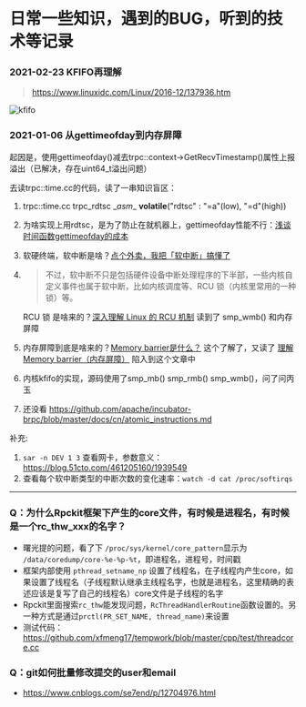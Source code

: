 # 日常一些知识，遇到的BUG，听到的技术等记录

### 2021-02-23 KFIFO再理解

> https://www.linuxidc.com/Linux/2016-12/137936.htm

![kfifo](https://github.com/xfmeng17/mkzoo/blob/master/picture/2021_02/kfifo2.jpg)

### 2021-01-06 从gettimeofday到内存屏障

起因是，使用gettimeofday()减去trpc::context->GetRecvTimestamp()属性上报溢出（已解决，存在uint64_t溢出问题）

去读trpc::time.cc的代码，读了一串知识盲区：

1. trpc::time.cc trpc_rdtsc \__asm__ __volatile__("rdtsc" : "=a"(low), "=d"(high))

2. 为啥实现上用rdtsc，是为了防止在就机器上，gettimeofday性能不行：[浅谈时间函数gettimeofday的成本](https://blog.csdn.net/russell_tao/article/details/7185588)

3. 软硬终端，软中断是啥？[点个外卖，我把「软中断」搞懂了](https://www.mdeditor.tw/pl/ggsn)

4. > 不过，软中断不只是包括硬件设备中断处理程序的下半部，一些内核自定义事件也属于软中断，比如内核调度等、RCU 锁（内核里常用的一种锁）等。

   RCU 锁 是啥来的？[深入理解 Linux 的 RCU 机制](https://zhuanlan.zhihu.com/p/30583695) 读到了 smp_wmb() 和内存屏障

5. 内存屏障到底是啥来的？[Memory barrier是什么？](https://www.zhihu.com/question/20228202) 这个了解了，又读了 [理解 Memory barrier（内存屏障）](ttps://blog.csdn.net/zhangxiao93/article/details/42966279) 陷入到这个文章中

6. 内核kfifo的实现，源码使用了smp_mb() smp_rmb() smp_wmb()，问了问丙玉

7. 还没看 https://github.com/apache/incubator-brpc/blob/master/docs/cn/atomic_instructions.md

补充:

1. `sar -n DEV 1 3` 查看网卡，参数意义：https://blog.51cto.com/461205160/1939549
2. 查看每个软中断类型的中断次数的变化速率：`watch -d cat /proc/softirqs`

------

### Q：为什么Rpckit框架下产生的core文件，有时候是进程名，有时候是一个rc_thw_xxx的名字？

- 曙光提的问题，看了下  `/proc/sys/kernel/core_pattern`显示为 `/data/coredump/core-%e-%p-%t`，即进程名，进程号，时间戳
- 框架内部使用 `pthread_setname_np` 设置了线程名，在子线程内产生core，如果设置了线程名（子线程默认继承主线程名字，也就是进程名，这里精确的表述应该是复写了自己的线程名）core文件是子线程的名字
- Rpckit里面搜索`rc_thw`能发现问题，`RcThreadHandlerRoutine`函数设置的。另一种方式是通过`prctl(PR_SET_NAME, thread_name)`来设置
- 测试代码：https://github.com/xfmeng17/tempwork/blob/master/cpp/test/threadcore.cc

### Q：git如何批量修改提交的user和email

- https://www.cnblogs.com/se7end/p/12704976.html

















